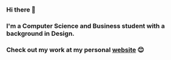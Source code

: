 ### Hi there 👋

### I'm a Computer Science and Business student with a background in Design. 

### Check out my work at my personal [website](https://justinzhang.ca/) 😊
